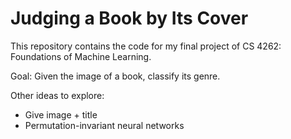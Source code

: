 # Judging a Book by Its Cover
This repository contains the code for my final project of CS 4262: Foundations of Machine Learning. 

Goal: Given the image of a book, classify its genre.

Other ideas to explore: 
- Give image + title
- Permutation-invariant neural networks

